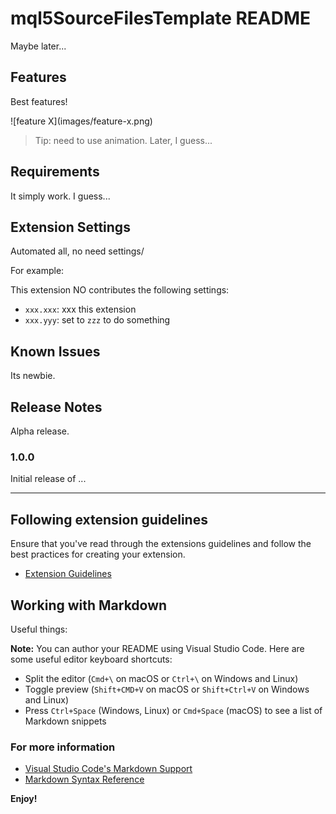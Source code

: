 # mql5SourceFilesTemplate README

Maybe later...

## Features

Best features!

\!\[feature X\]\(images/feature-x.png\)

> Tip: need to use animation. Later, I guess...

## Requirements

It simply work. I guess...

## Extension Settings

Automated all, no need settings/

For example:

This extension NO contributes the following settings:

* `xxx.xxx`: xxx this extension
* `xxx.yyy`: set to `zzz` to do something

## Known Issues

Its newbie.

## Release Notes

Alpha release.

### 1.0.0

Initial release of ...


-----------------------------------------------------------------------------------------------------------
## Following extension guidelines

Ensure that you've read through the extensions guidelines and follow the best practices for creating your extension.

* [Extension Guidelines](https://code.visualstudio.com/api/references/extension-guidelines)

## Working with Markdown

Useful things:

**Note:** You can author your README using Visual Studio Code.  Here are some useful editor keyboard shortcuts:

* Split the editor (`Cmd+\` on macOS or `Ctrl+\` on Windows and Linux)
* Toggle preview (`Shift+CMD+V` on macOS or `Shift+Ctrl+V` on Windows and Linux)
* Press `Ctrl+Space` (Windows, Linux) or `Cmd+Space` (macOS) to see a list of Markdown snippets

### For more information

* [Visual Studio Code's Markdown Support](http://code.visualstudio.com/docs/languages/markdown)
* [Markdown Syntax Reference](https://help.github.com/articles/markdown-basics/)

**Enjoy!**
